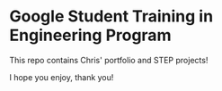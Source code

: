 # Google Student Training in Engineering Program

This repo contains Chris' portfolio and STEP projects!

I hope you enjoy, thank you!
